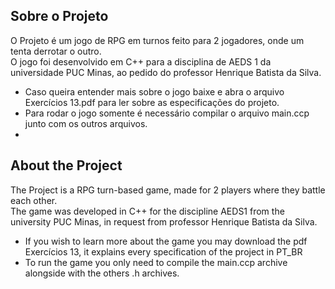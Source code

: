 
<!-- ABOUT THE PROJECT -->
## Sobre o Projeto

O Projeto é um jogo de RPG em turnos feito para 2 jogadores, onde um tenta derrotar o outro.  
O jogo foi desenvolvido em C++ para a disciplina de AEDS 1 da universidade PUC Minas, ao pedido do professor Henrique Batista da Silva.

* Caso queira entender mais sobre o jogo baixe e abra o arquivo Exercícios 13.pdf para ler sobre as especificações do projeto.
* Para rodar o jogo somente é necessário compilar o arquivo main.ccp junto com os outros arquivos.
* 
<!-- ABOUT THE PROJECT -->
## About the Project

The Project is a RPG turn-based game, made for 2 players where they battle each other.  
The game was developed in C++ for the discipline AEDS1 from the university PUC Minas, in request from professor Henrique Batista da Silva.

* If you wish to learn more about the game you may download the pdf Exercícios 13, it explains every specification of the project in PT_BR
* To run the game you only need to compile the main.ccp archive alongside with the others .h archives.

